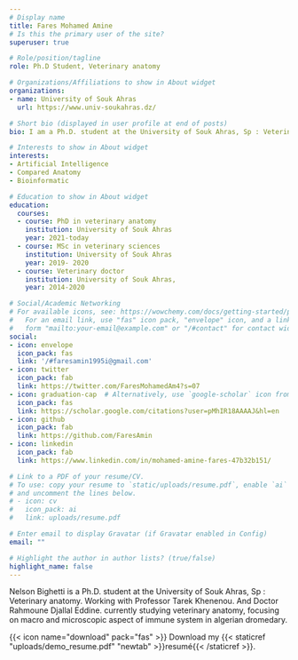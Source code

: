 ```yaml
---
# Display name
title: Fares Mohamed Amine
# Is this the primary user of the site?
superuser: true

# Role/position/tagline
role: Ph.D Student, Veterinary anatomy

# Organizations/Affiliations to show in About widget
organizations:
- name: University of Souk Ahras
  url: https://www.univ-soukahras.dz/

# Short bio (displayed in user profile at end of posts)
bio: I am a Ph.D. student at the University of Souk Ahras, Sp : Veterinary anatomy. Working with Professor Tarek Khenenou. And Doctor Rahmoune Djallal Eddine. I'am currently studying veterinary anatomy, focusing on macro and microscopic aspect of immune system in algerian dromedary.

# Interests to show in About widget
interests:
- Artificial Intelligence
- Compared Anatomy
- Bioinformatic

# Education to show in About widget
education:
  courses:
  - course: PhD in veterinary anatomy
    institution: University of Souk Ahras
    year: 2021-today
  - course: MSc in veterinary sciences
    institution: University of Souk Ahras
    year: 2019- 2020
  - course: Veterinary doctor
    institution: University of Souk Ahras,
    year: 2014-2020

# Social/Academic Networking
# For available icons, see: https://wowchemy.com/docs/getting-started/page-builder/#icons
#   For an email link, use "fas" icon pack, "envelope" icon, and a link in the
#   form "mailto:your-email@example.com" or "/#contact" for contact widget.
social:
- icon: envelope
  icon_pack: fas
  link: '/#faresamin1995i@gmail.com'
- icon: twitter
  icon_pack: fab
  link: https://twitter.com/FaresMohamedAm4?s=07
- icon: graduation-cap  # Alternatively, use `google-scholar` icon from `ai` icon pack
  icon_pack: fas
  link: https://scholar.google.com/citations?user=pMhIR18AAAAJ&hl=en
- icon: github
  icon_pack: fab
  link: https://github.com/FaresAmin
- icon: linkedin
  icon_pack: fab
  link: https://www.linkedin.com/in/mohamed-amine-fares-47b32b151/

# Link to a PDF of your resume/CV.
# To use: copy your resume to `static/uploads/resume.pdf`, enable `ai` icons in `params.toml`, 
# and uncomment the lines below.
# - icon: cv
#   icon_pack: ai
#   link: uploads/resume.pdf

# Enter email to display Gravatar (if Gravatar enabled in Config)
email: ""

# Highlight the author in author lists? (true/false)
highlight_name: false
---
```


Nelson Bighetti is a Ph.D. student at the University of Souk Ahras, Sp : Veterinary anatomy. Working with Professor Tarek Khenenou. And Doctor Rahmoune Djallal Eddine. currently studying veterinary anatomy, focusing on macro and microscopic aspect of immune system in algerian dromedary.


{{< icon name="download" pack="fas" >}} Download my {{< staticref "uploads/demo_resume.pdf" "newtab" >}}resumé{{< /staticref >}}.
